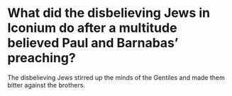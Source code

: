 # What did the disbelieving Jews in Iconium do after a multitude believed Paul and Barnabas’ preaching?

The disbelieving Jews stirred up the minds of the Gentiles and made them bitter against the brothers.
